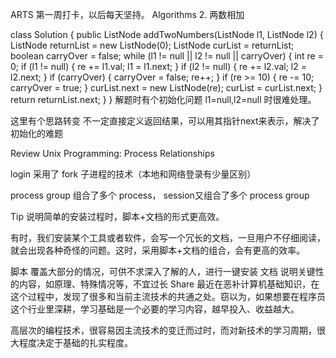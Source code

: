 ARTS 第一周打卡，以后每天坚持。
Algorithms
2. 两数相加

class Solution {
    public ListNode addTwoNumbers(ListNode l1, ListNode l2) {
        ListNode returnList = new ListNode(0);
        ListNode curList = returnList;
        boolean carryOver = false;
        while (l1 != null || l2 != null || carryOver) {
            int re = 0;
            if (l1 != null) {
                re += l1.val;
                l1 = l1.next;
            }
            if (l2 != null) {
                re += l2.val;
                l2 = l2.next;
            }
            if (carryOver) {
                carryOver = false;
                re++;
            }
            if (re >= 10) {
                re -= 10;
                carryOver = true;
            }
            curList.next = new ListNode(re);
            curList = curList.next;
        }
        return returnList.next;
    }
}
解题时有个初始化问题 l1=null,l2=null 时很难处理。

这里有个思路转变 不一定直接定义返回结果，可以用其指针next来表示，解决了初始化的难题

Review
Unix Programming: Process Relationships

login 采用了 fork 子进程的技术（本地和网络登录有少量区别）

process group 组合了多个 process， session又组合了多个 process group

Tip
说明简单的安装过程时，脚本+文档的形式更高效。

有时，我们安装某个工具或者软件，会写一个冗长的文档，一旦用户不仔细阅读，就会出现各种奇怪的问题。这时，采用脚本+文档的组合，会有更高的效率。

脚本 覆盖大部分的情况，可供不求深入了解的人，进行一键安装
文档 说明关键性的内容，如原理、特殊情况等，不宜过长
Share
最近在恶补计算机基础知识，在这个过程中，发现了很多和当前主流技术的共通之处。窃以为，如果想要在程序员这个行业里深耕，学习基础是一个必要的学习内容，越早投入、收益越大。

高层次的编程技术，很容易因主流技术的变迁而过时，而对新技术的学习周期，很大程度决定于基础的扎实程度。
